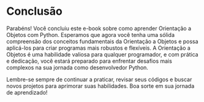 # Conclusão
Parabéns! Você concluiu este e-book sobre como aprender Orientação a Objetos com Python. Esperamos que agora você tenha uma sólida compreensão dos conceitos fundamentais da Orientação a Objetos e possa aplicá-los para criar programas mais robustos e flexíveis. A Orientação a Objetos é uma habilidade valiosa para qualquer programador, e com prática e dedicação, você estará preparado para enfrentar desafios mais complexos na sua jornada como desenvolvedor Python.

Lembre-se sempre de continuar a praticar, revisar seus códigos e buscar novos projetos para aprimorar suas habilidades. Boa sorte em sua jornada de aprendizado!